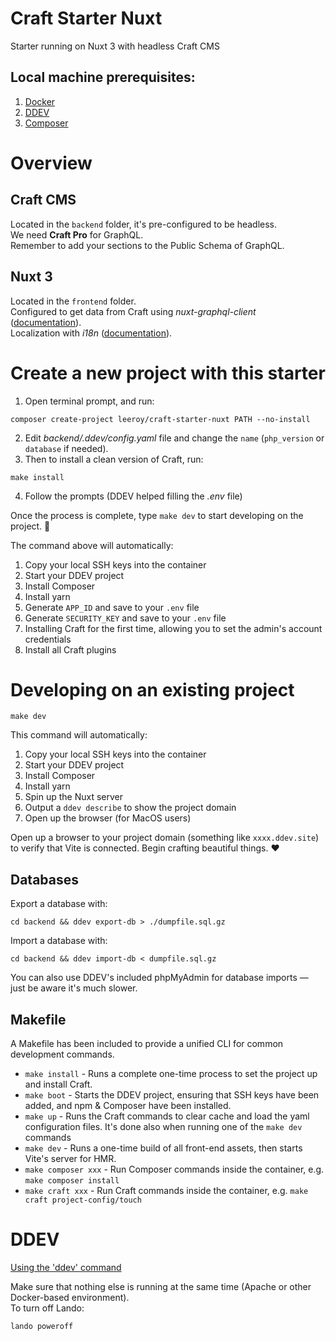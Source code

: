 # Craft Starter Nuxt

Starter running on Nuxt 3 with headless Craft CMS

## Local machine prerequisites:

1. [Docker](https://www.docker.com/)
2. [DDEV](https://ddev.readthedocs.io/)
3. [Composer](https://getcomposer.org/)

# Overview

## Craft CMS

Located in the `backend` folder, it's pre-configured to be headless.  
We need **Craft Pro** for GraphQL.  
Remember to add your sections to the Public Schema of GraphQL.

## Nuxt 3

Located in the `frontend` folder.  
Configured to get data from Craft using _nuxt-graphql-client_ ([documentation](https://nuxt-graphql-client.web.app/)).  
Localization with _i18n_ ([documentation](https://v8.i18n.nuxtjs.org/)).

# Create a new project with this starter

1. Open terminal prompt, and run:

```shell
composer create-project leeroy/craft-starter-nuxt PATH --no-install
```

2. Edit _backend/.ddev/config.yaml_ file and change the `name` (`php_version` or `database` if needed).
3. Then to install a clean version of Craft, run:

```shell
make install
```

4. Follow the prompts (DDEV helped filling the _.env_ file)

Once the process is complete, type `make dev` to start developing on the project. 🚀

The command above will automatically:

1. Copy your local SSH keys into the container
2. Start your DDEV project
3. Install Composer
4. Install yarn
5. Generate `APP_ID` and save to your `.env` file
6. Generate `SECURITY_KEY` and save to your `.env` file
7. Installing Craft for the first time, allowing you to set the admin's account credentials
8. Install all Craft plugins

# Developing on an existing project

```shell
make dev
```

This command will automatically:

1. Copy your local SSH keys into the container
2. Start your DDEV project
3. Install Composer
4. Install yarn
5. Spin up the Nuxt server
6. Output a `ddev describe` to show the project domain
7. Open up the browser (for MacOS users)

Open up a browser to your project domain (something like `xxxx.ddev.site`) to verify that Vite is connected. Begin crafting beautiful things. ❤️

## Databases

Export a database with:

```shell
cd backend && ddev export-db > ./dumpfile.sql.gz
```

Import a database with:

```shell
cd backend && ddev import-db < dumpfile.sql.gz
```

You can also use DDEV's included phpMyAdmin for database imports — just be aware it's much slower.

## Makefile

A Makefile has been included to provide a unified CLI for common development commands.

-   `make install` - Runs a complete one-time process to set the project up and install Craft.
-   `make boot` - Starts the DDEV project, ensuring that SSH keys have been added, and npm & Composer have been installed.
-   `make up` - Runs the Craft commands to clear cache and load the yaml configuration files. It's done also when running one of the `make dev` commands
-   `make dev` - Runs a one-time build of all front-end assets, then starts Vite's server for HMR.
-   `make composer xxx` - Run Composer commands inside the container, e.g. `make composer install`
-   `make craft xxx` - Run Craft commands inside the container, e.g. `make craft project-config/touch`

# DDEV

[Using the 'ddev' command](https://ddev.readthedocs.io/en/stable/users/basics/cli-usage/)

Make sure that nothing else is running at the same time (Apache or other Docker-based environment).  
To turn off Lando:

```shell
lando poweroff
```
